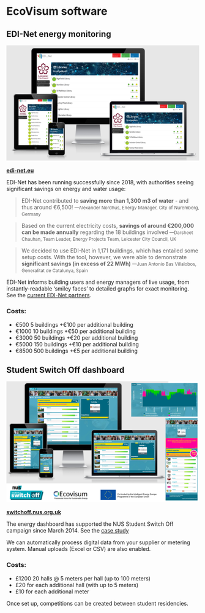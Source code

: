 # EcoVisum software

## EDI-Net energy monitoring

![Image of EDI-Net organisations](images/edi-net.png)

**[edi-net.eu](https://www.edi-net.eu/en/)**

EDI-Net has been running successfully since 2018, with authorities seeing significant savings on energy and water usage:

> EDI-Net contributed to **saving more than 1,300 m3 of water** - and thus around €6,500! <small>—Alexander Nordhus, Energy Manager, City of Nuremberg, Germany</small>

> Based on the current electricity costs, **savings of around €200,000 can be made annually** regarding the 18 buildings involved <small>—Darsheet Chauhan, Team Leader, Energy Projects Team, Leicester City Council, UK</small>

> We decided to use EDI-Net in 1,171 buildings, which has entailed some setup costs. With the tool, however, we were able to demonstrate **significant savings (in excess of 22 MWh)** <small>—Juan Antonio Bas Villalobos, Generalitat de Catalunya, Spain</small>

EDI-Net informs building users and energy managers of live usage, from instantly-readable ‘smiley faces’ to detailed graphs for exact monitoring. See the [current EDI-Net partners](https://dashboard.edi-net.eu/p/partners).

### Costs:

- €500 5 buildings +€100 per additional building
- €1000 10 buildings +€50 per additional building
- €3000 50 buildings +€20 per additional building
- €5000 150 buildings +€10 per additional building
- €8500 500 buildings +€5 per additional building

## Student Switch Off dashboard

![Image of dashboard](images/best-in-class-berlin.png)

**[switchoff.nus.org.uk](https://switchoff.nus.org.uk)**

The energy dashboard has supported the NUS Student Switch Off campaign since March 2014. See the [case study](#the-nus-energy-dashboard)

We can automatically process digital data from your supplier or metering system. Manual uploads (Excel or CSV) are also enabled.

### Costs:

- £1200 20 halls @ 5 meters per hall (up to 100 meters)
- £20 for each additional hall (with up to 5 meters)
- £10 for each additional meter

Once set up, competitions can be created between student residencies.
